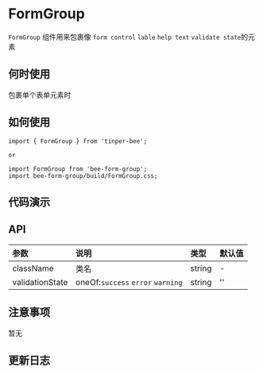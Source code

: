 # FormGroup

`FormGroup` 组件用来包裹像 `form control` `lable` `help text` `validate state`的元素

## 何时使用

包裹单个表单元素时

## 如何使用

```
import { FormGroup } from 'tinper-bee';

or

import FormGroup from 'bee-form-group';
import bee-form-group/build/FormGroup.css;

```

## 代码演示

## API

|参数|说明|类型|默认值|
|:--|:---|:--|---|
|className|类名|string|-|
|validationState|oneOf:`success` `error` `warning`|string|''|

## 注意事项

暂无

## 更新日志


